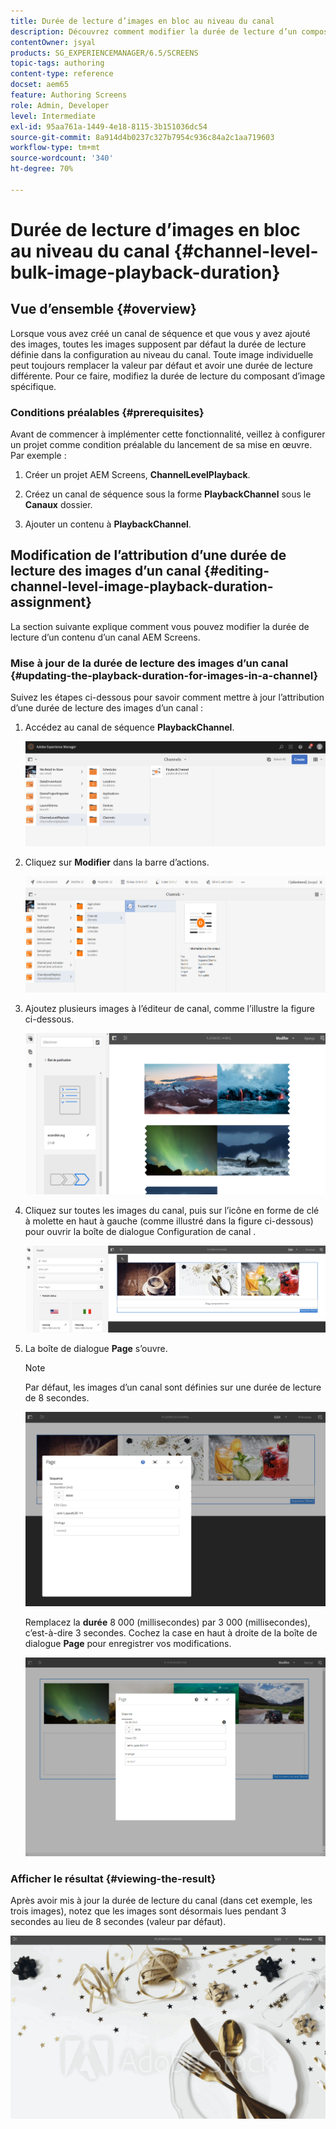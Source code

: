 ```yaml
---
title: Durée de lecture d’images en bloc au niveau du canal
description: Découvrez comment modifier la durée de lecture d’un composant d’image spécifique dans AEM Screens.
contentOwner: jsyal
products: SG_EXPERIENCEMANAGER/6.5/SCREENS
topic-tags: authoring
content-type: reference
docset: aem65
feature: Authoring Screens
role: Admin, Developer
level: Intermediate
exl-id: 95aa761a-1449-4e18-8115-3b151036dc54
source-git-commit: 8a914d4b0237c327b7954c936c84a2c1aa719603
workflow-type: tm+mt
source-wordcount: '340'
ht-degree: 70%

---
```


# Durée de lecture d’images en bloc au niveau du canal {#channel-level-bulk-image-playback-duration}

## Vue d’ensemble {#overview}

Lorsque vous avez créé un canal de séquence et que vous y avez ajouté des images, toutes les images supposent par défaut la durée de lecture définie dans la configuration au niveau du canal. Toute image individuelle peut toujours remplacer la valeur par défaut et avoir une durée de lecture différente. Pour ce faire, modifiez la durée de lecture du composant d’image spécifique.

### Conditions préalables {#prerequisites}

Avant de commencer à implémenter cette fonctionnalité, veillez à configurer un projet comme condition préalable du lancement de sa mise en œuvre. Par exemple :

1. Créer un projet AEM Screens, **ChannelLevelPlayback**.

1. Créez un canal de séquence sous la forme **PlaybackChannel** sous le **Canaux** dossier.

1. Ajouter un contenu à **PlaybackChannel**.

## Modification de l’attribution d’une durée de lecture des images d’un canal {#editing-channel-level-image-playback-duration-assignment}

La section suivante explique comment vous pouvez modifier la durée de lecture d’un contenu d’un canal AEM Screens.

### Mise à jour de la durée de lecture des images d’un canal {#updating-the-playback-duration-for-images-in-a-channel}

Suivez les étapes ci-dessous pour savoir comment mettre à jour l’attribution d’une durée de lecture des images d’un canal :

1. Accédez au canal de séquence **PlaybackChannel**.

   ![screen_shot_2019-06-24at62818pm](assets/screen_shot_2019-06-24at62818pm.png)

1. Cliquez sur **Modifier** dans la barre d’actions.

   ![screen_shot_2019-06-24at70141pm](assets/screen_shot_2019-06-24at70141pm.png)

1. Ajoutez plusieurs images à l’éditeur de canal, comme l’illustre la figure ci-dessous.

   ![screen_shot_2019-06-24at90534pm](assets/screen_shot_2019-06-24at90534pm.png)

1. Cliquez sur toutes les images du canal, puis sur l’icône en forme de clé à molette en haut à gauche (comme illustré dans la figure ci-dessous) pour ouvrir la boîte de dialogue Configuration de canal .

   ![screen_shot_2019-06-25at95945am](assets/screen_shot_2019-06-25at95945am.png)

1. La boîte de dialogue **Page** s’ouvre.

   >[!NOTE]
   >Par défaut, les images d’un canal sont définies sur une durée de lecture de 8 secondes.

   ![screen_shot_2019-06-25at100343am](assets/screen_shot_2019-06-25at100343am.png)

   Remplacez la **durée** 8 000 (millisecondes) par 3 000 (millisecondes), c’est-à-dire 3 secondes. Cochez la case en haut à droite de la boîte de dialogue **Page** pour enregistrer vos modifications.

   ![screen_shot_2019-06-25at101527am](assets/screen_shot_2019-06-25at101527am.png)

### Afficher le résultat {#viewing-the-result}

Après avoir mis à jour la durée de lecture du canal (dans cet exemple, les trois images), notez que les images sont désormais lues pendant 3 secondes au lieu de 8 secondes (valeur par défaut).

![channel_preview](assets/channel_preview.gif)
